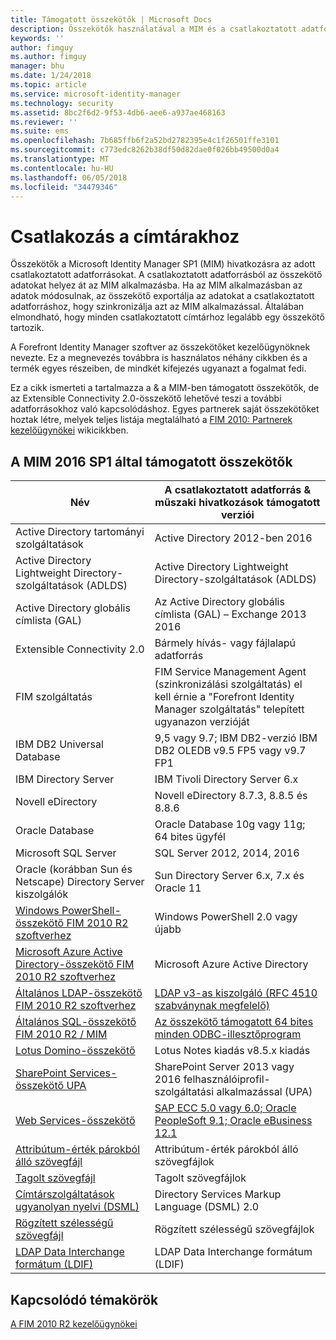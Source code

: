 ```yaml
---
title: Támogatott összekötők | Microsoft Docs
description: Összekötők használatával a MIM és a csatlakoztatott adatforrások közti adatátvitel felügyelete.
keywords: ''
author: fimguy
ms.author: fimguy
manager: bhu
ms.date: 1/24/2018
ms.topic: article
ms.service: microsoft-identity-manager
ms.technology: security
ms.assetid: 8bc2f6d2-9f53-4db6-aee6-a937ae468163
ms.reviewer: ''
ms.suite: ems
ms.openlocfilehash: 7b685ffb6f2a52bd2782395e4c1f26501ffe3101
ms.sourcegitcommit: c773edc8262b38df50d82dae0f026bb49500d0a4
ms.translationtype: MT
ms.contentlocale: hu-HU
ms.lasthandoff: 06/05/2018
ms.locfileid: "34479346"
---
```

# <a name="connect-to-your-directories"></a>Csatlakozás a címtárakhoz

Összekötők a Microsoft Identity Manager SP1 (MIM) hivatkozásra az adott csatlakoztatott adatforrásokat. A csatlakoztatott adatforrásból az összekötő adatokat helyez át az MIM alkalmazásba. Ha az MIM alkalmazásban az adatok módosulnak, az összekötő exportálja az adatokat a csatlakoztatott adatforráshoz, hogy szinkronizálja azt az MIM alkalmazással. Általában elmondható, hogy minden csatlakoztatott címtárhoz legalább egy összekötő tartozik.

A Forefront Identity Manager szoftver az összekötőket kezelőügynöknek nevezte. Ez a megnevezés továbbra is használatos néhány cikkben és a termék egyes részeiben, de mindkét kifejezés ugyanazt a fogalmat fedi.

Ez a cikk ismerteti a tartalmazza a & a MIM-ben támogatott összekötők, de az Extensible Connectivity 2.0-összekötő lehetővé teszi a további adatforrásokhoz való kapcsolódáshoz. Egyes partnerek saját összekötőket hoztak létre, melyek teljes listája megtalálható a [FIM 2010: Partnerek kezelőügynökei](http://social.technet.microsoft.com/wiki/contents/articles/1589.fim-2010-management-agents-from-partners.aspx) wikicikkben.

## <a name="supported-connectors-in-mim-2016-sp1"></a>A MIM 2016 SP1 által támogatott összekötők

| Név | A csatlakoztatott adatforrás & műszaki hivatkozások támogatott verziói |
| ---- | ----------------------------------------------- |
| Active Directory tartományi szolgáltatások | Active Directory 2012-ben 2016 |
| Active Directory Lightweight Directory-szolgáltatások (ADLDS) | Active Directory Lightweight Directory-szolgáltatások (ADLDS) |
| Active Directory globális címlista (GAL) | Az Active Directory globális címlista (GAL) – Exchange 2013 2016 |
| Extensible Connectivity 2.0 | Bármely hívás- vagy fájlalapú adatforrás |
| FIM szolgáltatás | FIM Service Management Agent (szinkronizálási szolgáltatás) el kell érnie a "Forefront Identity Manager szolgáltatás" telepített ugyanazon verzióját |
| IBM DB2 Universal Database | 9,5 vagy 9.7; IBM DB2-verzió IBM DB2 OLEDB v9.5 FP5 vagy v9.7 FP1 |
| IBM Directory Server | IBM Tivoli Directory Server 6.x |
| Novell eDirectory | Novell eDirectory 8.7.3, 8.8.5 és 8.8.6 |
| Oracle Database | Oracle Database 10g vagy 11g; 64 bites ügyfél |
| Microsoft SQL Server | SQL Server 2012, 2014, 2016 |
| Oracle (korábban Sun és Netscape) Directory Server kiszolgálók | Sun Directory Server 6.x, 7.x és Oracle 11 |
| [Windows PowerShell-összekötő FIM 2010 R2 szoftverhez](https://msdn.microsoft.com/library/dn640417.aspx) | Windows PowerShell 2.0 vagy újabb |
| [Microsoft Azure Active Directory-összekötő FIM 2010 R2 szoftverhez](https://msdn.microsoft.com/library/dn511001.aspx) | Microsoft Azure Active Directory |
| [Általános LDAP-összekötő FIM 2010 R2 szoftverhez](https://msdn.microsoft.com/library/dn510997.aspx) | [LDAP v3-as kiszolgáló (RFC 4510 szabványnak megfelelő)](https://docs.microsoft.com/azure/active-directory/connect/active-directory-aadconnectsync-connector-genericldap) |
| [Általános SQL-összekötő FIM 2010 R2 / MIM](https://msdn.microsoft.com/library/dn510997.aspx) | [Az összekötő támogatott 64 bites minden ODBC-illesztőprogram](https://docs.microsoft.com/azure/active-directory/connect/active-directory-aadconnectsync-connector-genericsql) |
| [Lotus Domino-összekötő](https://msdn.microsoft.com/library/hh859750.aspx) | Lotus Notes kiadás v8.5.x kiadás |
| [SharePoint Services-összekötő UPA](https://msdn.microsoft.com/library/dn511003.aspx) | SharePoint Server 2013 vagy 2016 felhasználóiprofil-szolgáltatási alkalmazással (UPA) |
| [Web Services-összekötő](https://www.microsoft.com/en-us/download/details.aspx?id=51495) | [SAP ECC 5.0 vagy 6.0; Oracle PeopleSoft 9.1; Oracle eBusiness 12.1](https://docs.microsoft.com/microsoft-identity-manager/reference/microsoft-identity-manager-2016-ma-ws) |
| [Attribútum-érték párokból álló szövegfájl](https://technet.microsoft.com/library/cc708644(v=ws.10).aspx) | Attribútum-érték párokból álló szövegfájlok |
| [Tagolt szövegfájl](https://technet.microsoft.com/library/cc720612(v=ws.10).aspx) | Tagolt szövegfájlok |
| [Címtárszolgáltatások ugyanolyan nyelvi (DSML)](https://technet.microsoft.com/library/cc720660(v=ws.10).aspx) | Directory Services Markup Language (DSML) 2.0 |
| [Rögzített szélességű szövegfájl](https://technet.microsoft.com/library/cc720633(v=ws.10).aspx) | Rögzített szélességű szövegfájlok |
| [LDAP Data Interchange formátum (LDIF)](https://technet.microsoft.com/library/cc708662(v=ws.10).aspx) | LDAP Data Interchange formátum (LDIF) |

## <a name="related-topics"></a>Kapcsolódó témakörök

[A FIM 2010 R2 kezelőügynökei](https://technet.microsoft.com/library/jj133885.aspx)

